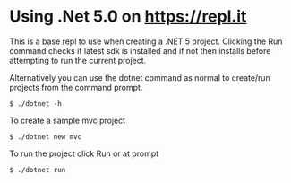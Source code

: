 
# Using .Net 5.0 on https://repl.it

This is a base repl to use when creating a .NET 5 project. Clicking the Run command checks if latest sdk is installed and if not then installs before attempting to run the current project. 

Alternatively you can use the dotnet command as normal to create/run projects from the command prompt.
```
$ ./dotnet -h
```
To create a sample mvc project
```
$ ./dotnet new mvc
```
To run the project click Run or at prompt
```
$ ./dotnet run
```
